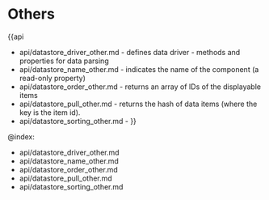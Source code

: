 Others
=======

{{api
- api/datastore_driver_other.md - defines data driver - methods and properties for data parsing
- api/datastore_name_other.md - indicates the name of the component (a read-only property)
- api/datastore_order_other.md - returns an array of IDs of the displayable items
- api/datastore_pull_other.md - returns the hash of data items (where the key is the item id).
- api/datastore_sorting_other.md - 
}}

@index:
- api/datastore_driver_other.md
- api/datastore_name_other.md
- api/datastore_order_other.md
- api/datastore_pull_other.md
- api/datastore_sorting_other.md


